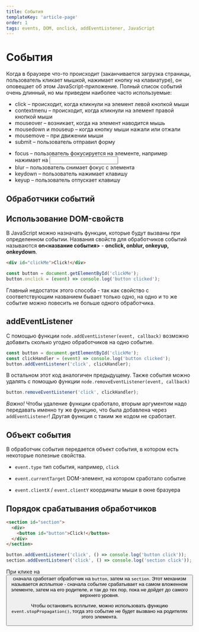 ```yaml
---
title: События
templateKey: 'article-page'
order: 1
tags: events, DOM, onclick, addEventListener, JavaScript
---
```


# События
Когда в браузере что-то происходит (заканчивается загрузка страницы, пользователь кликает мышкой, нажимает кнопку на клавиатуре), он оповещает об этом JavaScript-приложение.
Полный список событий очень длинный, но мы приведем наиболее часто используемые:

* click – происходит, когда кликнули на элемент левой кнопкой мыши
* contextmenu – происходит, когда кликнули на элемент правой кнопкой мыши
* mouseover – возникает, когда на элемент наводится мышь
* mousedown и mouseup – когда кнопку мыши нажали или отжали
* mousemove – при движении мыши
* submit – пользователь отправил форму <form>
* focus – пользователь фокусируется на элементе, например нажимает на <input>
* blur – пользователь снимает фокус с элемента
* keydown – пользователь нажимает клавишу
* keyup – пользователь отпускает клавишу

## Обработчики событий

## Использование DOM-свойств
В JavaScript можно назначать функции, которые будут вызваны при определенном событии. Названия свойств для обработчиков событий называются **on<название события>** - **onclick, onblur, onkeyup, onkeydown**.
```html
<div id="clickMe">Click!</div>
```

```javascript
const button = document.getElementById('clickMe');
button.onclick = (event) => console.log('button clicked');
```

Главный недостаток этого способа - так как свойство с соответствующим названием бывает только одно, на одно и то же событие можно повесить не больше одного обработчика.

## addEventListener
С помощью функции `node.addEventListener(event, callback)` возможно добавить сколько угодно обработчиков на одно событие.
```javascript
const button = document.getElementById('clickMe');
const clickHandler = (event) => console.log('button clicked');
button.addEventListener('click', clickHandler);
```

В остальном этот код аналогичен предыдущему.
Также события можно удалять с помощью функции `node.removeEventListener(event, callback)`
```javascript
button.removeEventListener('click', clickHandler);
```

*Важно!* Чтобы удаление функции сработало, вторым аргументом надо передавать именно ту же функцию, что была добавлена через `addEventListener`! Другая функция с таким же кодом не сработает.

## Объект события
В обработчик события передается объект события, в котором есть некоторые полезные свойства.

* `event.type`
тип события, например, `click`

* `event.currentTarget`
DOM-элемент, на котором сработало событие

* `event.clientX` / `event.clientY`
координаты мыши в окне бразуера

## Порядок срабатывания обработчиков
```html
<section id="section">
  <div>
    <button id="button">Click!</button>
  </div>
</section>
```

```javascript
button.addEventListener('click', () => console.log('button click'));
section.addEventListener('click', () => console.log('section click'));
```

При клике на <button> сначала сработает обработчик на `button`, затем на `section`. Этот механизм называется *всплытие* - сначала событие срабатывает на самом вложенном элементе, затем на его родителе, и так до тех пор, пока не дойдет до самого верхнего уровня.

Чтобы остановить всплытие, можно использовать функцию `event.stopPropagation()`, тогда это событие не будет вызвано на родителях этого элемента.